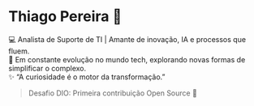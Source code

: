 # Thiago Pereira 🌙

💻 Analista de Suporte de TI | Amante de inovação, IA e processos que fluem.  
🚀 Em constante evolução no mundo tech, explorando novas formas de simplificar o complexo.  
✨ “A curiosidade é o motor da transformação.”  

> Desafio DIO: Primeira contribuição Open Source 💪

